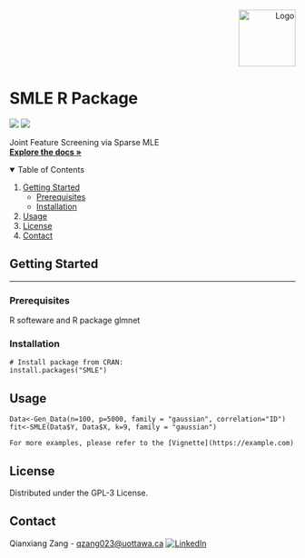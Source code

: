 
<!-- PROJECT LOGO -->
<br />
<p align="right">
  <a href="https://github.com/JasonQxZ/SMLE">
    <img src="https://user-images.githubusercontent.com/46462586/117344253-2dee5c00-ae73-11eb-8628-46b7967656f7.png" alt="Logo" width="100">
  </a>

  <h1 align="left">SMLE R Package</h1>

  <p align="left">
   <img src="http://www.r-pkg.org/badges/version/SMLE">    <img src="https://cranlogs.r-pkg.org/badges/grand-total/SMLE">
  </p>

  <p align="left">
    Joint Feature Screening via Sparse MLE
    <br />
    <a href="https://github.com//JasonQxZ/SMLE"><strong>Explore the docs »</strong></a>
  

<!-- TABLE OF CONTENTS -->

<details open="open">
  <summary>Table of Contents</summary>
  <ol>
    <li>
      <a href="#getting-started">Getting Started</a>
      <ul>
        <li><a href="#prerequisites">Prerequisites</a></li>
        <li><a href="#installation">Installation</a></li>
      </ul>
    </li>
    <li><a href="#usage">Usage</a></li>
    <li><a href="#license">License</a></li>
    <li><a href="#contact">Contact</a></li>
  </ol>
</details>


## Getting Started
------------

### Prerequisites

R softeware and R package glmnet


### Installation

    # Install package from CRAN:
    install.packages("SMLE")


## Usage 

    Data<-Gen_Data(n=100, p=5000, family = "gaussian", correlation="ID")
    fit<-SMLE(Data$Y, Data$X, k=9, family = "gaussian")
  
    For more examples, please refer to the [Vignette](https://example.com)
## License

Distributed under the GPL-3 License.

## Contact
Qianxiang Zang - qzang023@uottawa.ca
[![LinkedIn][linkedin-shield]][linkedin-url]


<!-- MARKDOWN LINKS & IMAGES -->
[forks-shield]: https://img.shields.io/github/forks/JasonQxZ/SMLE.svg?style=for-the-badge
[forks-url]: https://github.com/JasonQxZ/SMLEnetwork/members
[stars-shield]: https://img.shields.io/github/stars/JasonQxZ/SMLE.svg?style=for-the-badge
[stars-url]: https://github.com/asonQxZ/SMLE/stargazers
[issues-shield]: https://img.shields.io/github/issues/asonQxZ/SMLE.svg?style=for-the-badge
[issues-url]: https://github.com/asonQxZ/SMLE/issues
[linkedin-shield]: https://img.shields.io/badge/-LinkedIn-black.svg?style=for-the-badge&logo=linkedin&colorB=555
[linkedin-url]: https://linkedin.com/in/www.linkedin.com/in/qianxiangzang

